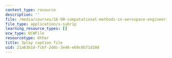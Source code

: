 ```yaml
---
content_type: resource
description: ''
file: /media/courses/16-90-computational-methods-in-aerospace-engineering-spring-2014/21a63b1dfcbf2ddc3e46e69c0b71d10d_8ulQDwKTBOc.srt
file_type: application/x-subrip
learning_resource_types: []
ocw_type: OCWFile
resourcetype: Other
title: 3play caption file
uid: 21a63b1d-fcbf-2ddc-3e46-e69c0b71d10d
---
```

